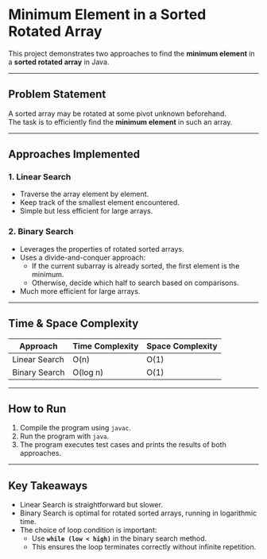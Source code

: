 # Minimum Element in a Sorted Rotated Array

This project demonstrates two approaches to find the **minimum element** in a **sorted rotated array** in Java.

---

## Problem Statement
A sorted array may be rotated at some pivot unknown beforehand.  
The task is to efficiently find the **minimum element** in such an array.

---

## Approaches Implemented

### 1. Linear Search
- Traverse the array element by element.
- Keep track of the smallest element encountered.
- Simple but less efficient for large arrays.

### 2. Binary Search
- Leverages the properties of rotated sorted arrays.
- Uses a divide-and-conquer approach:
  - If the current subarray is already sorted, the first element is the minimum.
  - Otherwise, decide which half to search based on comparisons.
- Much more efficient for large arrays.

---

## Time & Space Complexity

| Approach        | Time Complexity | Space Complexity |
|-----------------|-----------------|------------------|
| Linear Search   | O(n)            | O(1)             |
| Binary Search   | O(log n)        | O(1)             |

---

## How to Run
1. Compile the program using `javac`.
2. Run the program with `java`.
3. The program executes test cases and prints the results of both approaches.

---

## Key Takeaways
- Linear Search is straightforward but slower.
- Binary Search is optimal for rotated sorted arrays, running in logarithmic time.
- The choice of loop condition is important:
  - Use **`while (low < high)`** in the binary search method.
  - This ensures the loop terminates correctly without infinite repetition.
